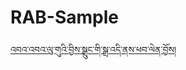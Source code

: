 # RAB-Sample

[འབའ་འབའ་ལུ་གུའི་བྱིས་སྒྲུང་གི་སྒྲ་འདི་ནས་ཕབ་ལེན་བྱོས།](https://github.com/tadhondup/RAB-Sample/archive/refs/tags/v1.0.1.zip)
